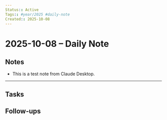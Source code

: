 ```yaml
---
Status:: Active
Tags:: #year/2025 #daily-note
Created:: 2025-10-08
---
```


# 2025-10-08 – Daily Note

## Notes
- This is a test note from Claude Desktop.

---

## Tasks


## Follow-ups

